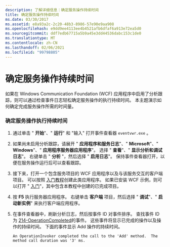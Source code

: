 ```yaml
---
description: 了解详细信息：确定服务操作持续时间
title: 确定服务操作持续时间
ms.date: 03/30/2017
ms.assetid: e8a93a2c-2c20-48b3-8986-57e90e9aa908
ms.openlocfilehash: e9dd9ee4113ee4b4521afb6dfaf6a913e72ea5d0
ms.sourcegitcommit: ddf7edb67715a5b9a45e3dd44536dabc153c1de0
ms.translationtype: MT
ms.contentlocale: zh-CN
ms.lasthandoff: 02/06/2021
ms.locfileid: "99798805"
---
```

# <a name="determining-service-operation-duration"></a>确定服务操作持续时间

如果在 Windows Communication Foundation (WCF) 应用程序中启用了分析跟踪，则可以通过检查事件日志轻松确定服务操作的执行持续时间。  本主题演示如何确定完成服务操作所需的时间量。  
  
### <a name="determining-service-operation-execution-duration"></a>确定服务操作执行持续时间  
  
1. 通过单击 " **开始**"、" **运行**" 和 "输入" 打开事件查看器 `eventvwr.exe` 。  
  
2. 如果尚未启用分析跟踪，请展开 " **应用程序和服务日志**"、" **Microsoft**"、" **Windows**"、" **应用程序服务器应用程序**"。 选择 " **查看**"、" **显示分析和调试日志**"。 右键单击 " **分析** "，然后选择 " **启用日志**"。 保持事件查看器打开，以便在服务操作运行后可以查看跟踪。  
  
3. 接下来，打开一个包含服务项目的 WCF 应用程序以及与该服务交互的客户端项目。  可以按照 [入门教程](../../getting-started-tutorial.md)创建此类应用程序。  如果已安装 WCF 示例，则可以打开 " [入门](../../samples/getting-started-sample.md)"，其中包含本教程中创建的已完成项目。  
  
4. 按 **F5** 执行服务器应用程序。 右键单击 **客户端** 项目，然后选择 " **调试**"、" **启动新实例**" 来执行客户端应用程序。  
  
5. 在事件查看器中，刷新分析日志，然后按事件 ID 对事件排序。  查找事件 ID 为 [214-OperationCompleted](214-operationcompleted.md)的事件。  这些事件将显示已完成的操作以及操作的持续时间。  下面的事件显示 Add 操作的持续时间。  
  
    ```output  
    An OperationInvoker completed the call to the 'Add' method.  The method call duration was '3' ms.  
    ```
